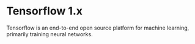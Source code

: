 # Tensorflow 1.x 

Tensorflow is an end-to-end open source platform for machine learning, primarily training neural networks.  
